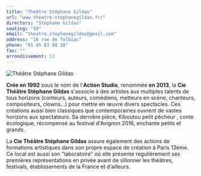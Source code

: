 ```yaml
---
title: "Théâtre Stéphane Gildas"
url: "www.theatre-stephanegildas.fr/"
directors: "Stéphane Gildas"
seating: "50"
email: "theatre.stephanegildas@gmail.com"
address: "16 rue de Tolbiac"
phone: "01 45 83 08 28"
fax: ""
arrondissement: 13
---
```


![Théâtre Stéphane Gildas](../images/13eme/theatre-stephane-gildas/theatre-stephane-gildas-1.jpg)

**Crée en 1992** sous le nom de l'**Action Studio**, renommée **en 2013**, la **Cie Théâtre Stéphane Gildas** s'associe à des artistes aux multiples talents de tous horizons (conteurs, auteurs, comédiens, metteurs en scène, chanteurs, compositeurs, clowns...) pour mettre en œuvre divers spectacles. Ces créations aussi bien classiques que contemporaines ouvrent de vastes horizons aux spectateurs. Sa dernière pièce, Kiboutou petit pêcheur , conte écologique, récompensé au festival d'Avignon 2016, enchante petits et grands.

La **Cie Théâtre Stéphane Gildas** assure également des actions de formations artistiques dans son propre espace de création à Paris 13ème. Ce local est aussi son "laboratoire" où elle présente régulièrement ses premières représentations en privée avant de sillonner les théâtres, festivals, établissements de la France et d’ailleurs.